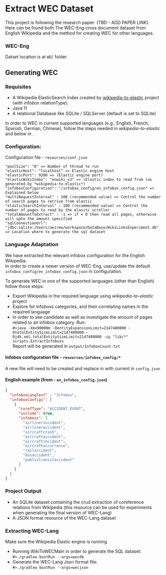 # Extract WEC Dataset
This project is following the research paper: (TBD - ADD PAPER LINK).<br/>
Here can be found both The WEC-Eng cross document dataset from English Wikipedia and the method for creating WEC for other languages. <br/>

### WEC-Eng
Datset location is at `WEC` folder

## Generating WEC
### Requisites
* A Wikipedia ElasticSearch Index created by <a href="https://github.com/AlonEirew/wikipedia-to-elastic">wikipedia-to-elastic</a> project (with infobox relationType).
* Java 11
* A relational Database like SQLite / SQLServer (default is set to SQLite)

In order to WEC in current supported languages (e.g., English, French, Spanish, German, Chinese), follow the steps needed in *wikipedia-to-elastic* and below in .


### Configuration:
Configuration file - `resources/conf.json`
```
"poolSize": "8" => Number of thread to run
"elasticHost": "localhost" => Elastic engine host
"elasticPort": 9200 => (Elastic engine port)
"elasticWikiIndex": "enwiki_v3" => (Elastic index to read from (as generated by *wikipedia-to-elastic*)
"infoboxConfiguration": "/infobox_config/en_infobox_config.json" => Explained below
"multiRequestInterval" : 100 (recommended value) => Control the number of search pages to retrive from elastic
"elasticSearchInterval" : 100 (recommended value) => Control the number of pages to read by the elasitc scroller
"totalAmountToExtract" : -1 => if < 0 then read all pages, otherwise will upto the amount specified
"sqlConnectionUrl": "jdbc:sqlite:/Users/aeirew/workspace/DataBase/WikiLinksExperiment.db" => Location where to generate the sql dataset
```

### Language Adaptation
We have extracted the relevant infobox configuration for the English Wikipedia. <br/> 
In order to create a newer version of WEC-Eng, use/update the default `infobox_config/en_infobox_config.json` in configuration. <br/>

To generate WEC in one of the supported languages (other than English) follow those steps:
* Export Wikipedia in the required language using *wikipedia-to-elastic* project
* Explore for infoboxs categories, and their correlating names in the required language
* In order to see candidate as well as investigate the amount of pages related to an infobox category. Run:<br/>
`#>java -Xmx90000m -DentityExpansionLimit=2147480000 -DtotalEntitySizeLimit=2147480000 -Djdk.xml.totalEntitySizeLimit=2147480000 -cp "lib/*" scripts.ExtractInfoboxs`<br/>
Report will be generated in `output/InfoboxCount.txt` 
  
#### Infobox configuration file - `resources/infobox_config/*` <br/>
A new file will need to be created and replace in with current in `config.json`<br/>

#### English example (from - `en_infobox_config.json`)
```json
{
  "infoboxLangText" : "Infobox",
  "infoboxConfigs": [
    {
      "corefType": "ACCIDENT_EVENT",
      "include": true,
      "infoboxs": [
        "airlinerincident",
        "airlineraccident",
        "aircraftcrash",
        "aircraftaccident",
        "aircraftincident",
        "aircraftoccurrence",
        "railaccident",
        "busaccident",
        "publictransitaccident"
      ]
    }
  ]
}
```

### Project Output
* An SQLite dataset containing the crud extraction of coreference relations from Wikipedia (this resource can be used for experiments when generating the final version of WEC-Lang)
* A JSON format resource of the WEC-Lang dataset


### Extracting WEC-Lang
Make sure the Wikipedia Elastic engine is running <br/>
* Running WikiToWECMain in order to generate the SQL dataset:<br/>
  `#>./gradlew bootRun --args=wecdb`
* Generate the WEC-Lang Json format file:<br/> 
  `#>./gradlew bootRun --args=wecjson`

[comment]: <> (Running events:)
[comment]: <> (`java -Xmx90000m -DentityExpansionLimit=2147480000 -DtotalEntitySizeLimit=2147480000 -Djdk.xml.totalEntitySizeLimit=2147480000 -cp "lib/*" scripts.experiments.event.ReadFilteredJsonAndProcess`)
